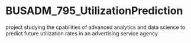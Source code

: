 # BUSADM_795_UtilizationPrediction
project studying the cpabilities of advanced analytics and data science to predict future utilization rates in an advertising service agency
